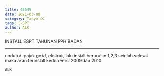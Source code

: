 ```yaml
---
title: 46549
date: 2021-03-08
category: Tanya-SC
tags: E-SPT
author: ALK
---
```


INSTALL ESPT TAHUNAN PPH BADAN

---

unduh di pajak go id, ekstrak, lalu install berurutan 1,2,3 setelah selesai maka akan terinstall kedua versi 2009 dan 2010

`ALK`
